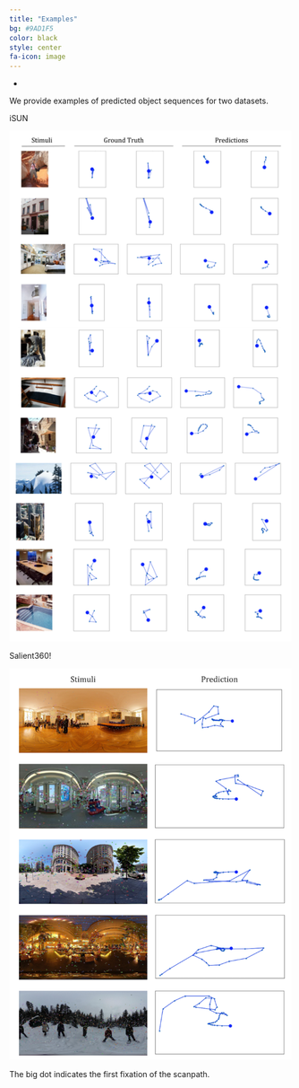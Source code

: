 ```yaml
---
title: "Examples"
bg: #9AD1F5
color: black
style: center
fa-icon: image
---
```


-

We provide examples of predicted object sequences for two datasets.

iSUN

![CVPPP results](./img/ex_isun.png)

Salient360!

![Pascal results](./img/ex_360.png)


The big dot indicates the first fixation of the scanpath. 
